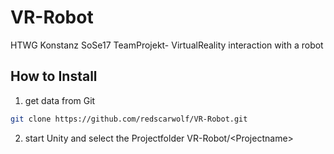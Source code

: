 # VR-Robot
HTWG Konstanz SoSe17 TeamProjekt- VirtualReality interaction with a robot

## How to Install

1. get data from Git
```bash
git clone https://github.com/redscarwolf/VR-Robot.git
```
2. start Unity and select the Projectfolder VR-Robot/\<Projectname\>
